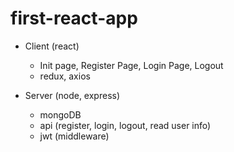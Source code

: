 # first-react-app

- Client (react)
  - Init page, Register Page, Login Page, Logout
  - redux, axios

- Server (node, express)
  - mongoDB
  - api (register, login, logout, read user info)
  - jwt (middleware)

